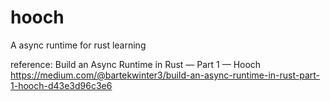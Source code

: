 # hooch
A async runtime for rust learning

reference:
Build an Async Runtime in Rust — Part 1 — Hooch
https://medium.com/@bartekwinter3/build-an-async-runtime-in-rust-part-1-hooch-d43e3d96c3e6


